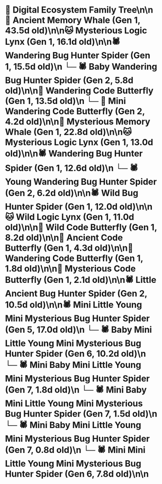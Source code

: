 # 🌳 Digital Ecosystem Family Tree\n\n🐋 Ancient Memory Whale (Gen 1, 43.5d old)\n\n🐱 Mysterious Logic Lynx (Gen 1, 16.1d old)\n\n🕷️ Wandering Bug Hunter Spider (Gen 1, 15.5d old)\n  └─ 🕷️ Baby Wandering Bug Hunter Spider (Gen 2, 5.8d old)\n\n🦋 Wandering Code Butterfly (Gen 1, 13.5d old)\n  └─ 🦋 Mini Wandering Code Butterfly (Gen 2, 4.2d old)\n\n🐋 Mysterious Memory Whale (Gen 1, 22.8d old)\n\n🐱 Mysterious Logic Lynx (Gen 1, 13.0d old)\n\n🕷️ Wandering Bug Hunter Spider (Gen 1, 12.6d old)\n  └─ 🕷️ Young Wandering Bug Hunter Spider (Gen 2, 6.2d old)\n\n🕷️ Wild Bug Hunter Spider (Gen 1, 12.0d old)\n\n🐱 Wild Logic Lynx (Gen 1, 11.0d old)\n\n🦋 Wild Code Butterfly (Gen 1, 8.2d old)\n\n🦋 Ancient Code Butterfly (Gen 1, 4.3d old)\n\n🦋 Wandering Code Butterfly (Gen 1, 1.8d old)\n\n🦋 Mysterious Code Butterfly (Gen 1, 2.1d old)\n\n🕷️ Little Ancient Bug Hunter Spider (Gen 2, 10.5d old)\n\n🕷️ Mini Little Young Mini Mysterious Bug Hunter Spider (Gen 5, 17.0d old)\n  └─ 🕷️ Baby Mini Little Young Mini Mysterious Bug Hunter Spider (Gen 6, 10.2d old)\n    └─ 🕷️ Mini Baby Mini Little Young Mini Mysterious Bug Hunter Spider (Gen 7, 1.8d old)\n    └─ 🕷️ Mini Baby Mini Little Young Mini Mysterious Bug Hunter Spider (Gen 7, 1.5d old)\n    └─ 🕷️ Mini Baby Mini Little Young Mini Mysterious Bug Hunter Spider (Gen 7, 0.8d old)\n  └─ 🕷️ Mini Mini Little Young Mini Mysterious Bug Hunter Spider (Gen 6, 7.8d old)\n\n